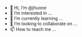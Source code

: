 - 👋 Hi, I’m @jhuone
- 👀 I’m interested in ...
- 🌱 I’m currently learning ...
- 💞️ I’m looking to collaborate on ...
- 📫 How to reach me ...

<!---
jhuone/jhuone is a ✨ special ✨ repository because its `README.md` (this file) appears on your GitHub profile.
You can click the Preview link to take a look at your changes.
--->
